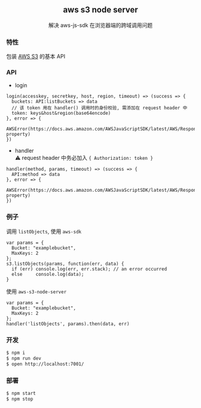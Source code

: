 <h2 align="center">aws s3 node server</h2>
<p align="center">解决 aws-js-sdk 在浏览器端的跨域调用问题</p>

### 特性

包装 [AWS S3](https://docs.aws.amazon.com/AWSJavaScriptSDK/latest/AWS/S3.html) 的基本 API

### API

- login

```
login(accesskey, secretkey, host, region, timeout) => (success => {
  buckets: API:listBuckets => data
  // 该 token 用在 handler() 调用时的身份校验, 需添加在 request header 中
  token: keys&host&region(base64encode)
}, error => {
  AWSError(https://docs.aws.amazon.com/AWSJavaScriptSDK/latest/AWS/Response.html#error-property)
})
```

- handler  
  ⚠️ request header 中务必加入 `{ Authorization: token }`

```
handler(method, params, timeout) => (success => {
  API:method => data
}, error => {
  AWSError(https://docs.aws.amazon.com/AWSJavaScriptSDK/latest/AWS/Response.html#error-property)
})
```

### 例子

调用 `listObjects`, 使用 `aws-sdk`

```
var params = {
  Bucket: "examplebucket",
  MaxKeys: 2
};
s3.listObjects(params, function(err, data) {
  if (err) console.log(err, err.stack); // an error occurred
  else     console.log(data);
}
```

使用 `aws-s3-node-server`

```
var params = {
  Bucket: "examplebucket",
  MaxKeys: 2
};
handler('listObjects', params).then(data, err)
```

### 开发

```bash
$ npm i
$ npm run dev
$ open http://localhost:7001/
```

### 部署

```bash
$ npm start
$ npm stop
```
